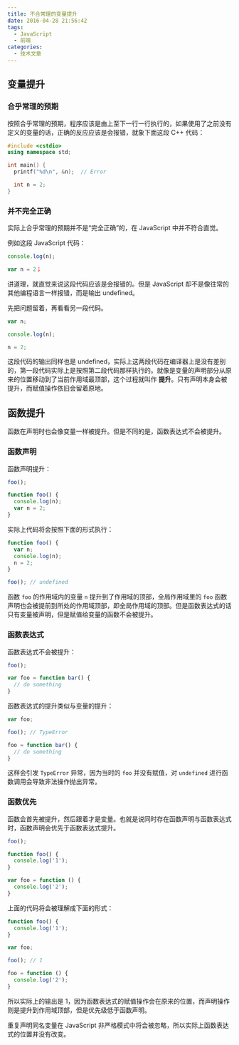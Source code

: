 ```yaml
---
title: 不合常理的变量提升
date: 2016-04-28 21:56:42
tags: 
  - JavaScript
  - 前端
categories: 
  - 技术文章
---
```


## 变量提升

### 合乎常理的预期
按照合乎常理的预期，程序应该是由上至下一行一行执行的，如果使用了之前没有定义的变量的话，正确的反应应该是会报错，就象下面这段 C++ 代码：
```cpp
#include <cstdio>
using namespace std;

int main() {
  printf("%d\n", &n);  // Error

  int n = 2;
}
```
<!--more-->

### 并不完全正确
实际上合乎常理的预期并不是“完全正确”的，在 JavaScript 中并不符合直觉。

例如这段 JavaScript 代码：

```js
console.log(n);

var n = 2；
```

讲道理，就直觉来说这段代码应该是会报错的。但是 JavaScript 却不是像往常的其他编程语言一样报错，而是输出 undefined。

先把问题留着，再看看另一段代码。

```js
var n;

console.log(n);

n = 2;
```

这段代码的输出同样也是 undefined，实际上这两段代码在编译器上是没有差别的，第一段代码实际上是按照第二段代码那样执行的。就像是变量的声明部分从原来的位置移动到了当前作用域最顶部，这个过程就叫作 **提升**。只有声明本身会被提升，而赋值操作依旧会留着原地。

## 函数提升

函数在声明时也会像变量一样被提升。但是不同的是，函数表达式不会被提升。

### 函数声明

函数声明提升：
```js
foo();

function foo() {
  console.log(n);
  var n = 2;
}
```

实际上代码将会按照下面的形式执行：
```js
function foo() {
  var n;
  console.log(n);
  n = 2;
}

foo(); // undefined
```

函数 `foo` 的作用域内的变量 `n` 提升到了作用域的顶部，全局作用域里的 `foo` 函数声明也会被提前到所处的作用域顶部，即全局作用域的顶部。但是函数表达式的话只有变量被声明，但是赋值给变量的函数不会被提升。

### 函数表达式

函数表达式不会被提升：
```js
foo();

var foo = function bar() {
  // do something
}
```

函数表达式的提升类似与变量的提升：
```js
var foo;

foo(); // TypeError

foo = function bar() {
  // do something
}
```

这样会引发 `TypeError` 异常，因为当时的 `foo` 并没有赋值，对 `undefined` 进行函数调用会导致非法操作抛出异常。

### 函数优先
函数会首先被提升，然后跟着才是变量。也就是说同时存在函数声明与函数表达式时，函数声明会优先于函数表达式提升。

```js
foo();

function foo() {
  console.log('1');
}

var foo = function () {
  console.log('2');
}
```

上面的代码将会被理解成下面的形式：
```js
function foo() {
  console.log('1');
}

var foo;

foo(); // 1

foo = function () {
  console.log('2');
}
```

所以实际上的输出是 1，因为函数表达式的赋值操作会在原来的位置，而声明操作则是提升到作用域顶部，但是优先级低于函数声明。

重复声明同名变量在 JavaScript 非严格模式中将会被忽略，所以实际上函数表达式的位置并没有改变。
